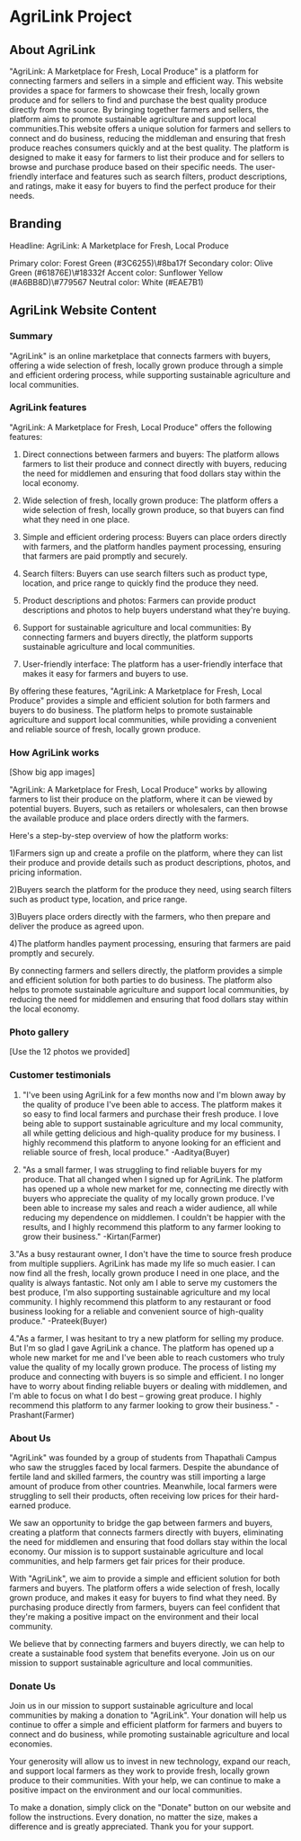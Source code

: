 # AgriLink Project

## About AgriLink

"AgriLink: A Marketplace for Fresh, Local Produce" is a platform for connecting farmers and sellers in a simple and efficient way. This website provides a space for farmers to showcase their fresh, locally grown produce and for sellers to find and purchase the best quality produce directly from the source. By bringing together farmers and sellers, the platform aims to promote sustainable agriculture and support local communities.This website offers a unique solution for farmers and sellers to connect and do business, reducing the middleman and ensuring that fresh produce reaches consumers quickly and at the best quality. The platform is designed to make it easy for farmers to list their produce and for sellers to browse and purchase produce based on their specific needs. The user-friendly interface and features such as search filters, product descriptions, and ratings, make it easy for buyers to find the perfect produce for their needs.

## Branding

Headline: AgriLink: A Marketplace for Fresh, Local Produce

Primary color: Forest Green (#3C6255)\\#8ba17f
Secondary color: Olive Green (#61876E)\\#18332f
Accent color: Sunflower Yellow (#A6BB8D)\\#779567
Neutral color: White (#EAE7B1)

## AgriLink Website Content

### Summary

"AgriLink" is an online marketplace that connects farmers with buyers, offering a wide selection of fresh, locally grown produce through a simple and efficient ordering process, while supporting sustainable agriculture and local communities.

### AgriLink features

"AgriLink: A Marketplace for Fresh, Local Produce" offers the following features:

1. Direct connections between farmers and buyers: The platform allows farmers to list their produce and connect directly with buyers, reducing the need for middlemen and ensuring that food dollars stay within the local economy.

2. Wide selection of fresh, locally grown produce: The platform offers a wide selection of fresh, locally grown produce, so that buyers can find what they need in one place.

3. Simple and efficient ordering process: Buyers can place orders directly with farmers, and the platform handles payment processing, ensuring that farmers are paid promptly and securely.

4. Search filters: Buyers can use search filters such as product type, location, and price range to quickly find the produce they need.

5. Product descriptions and photos: Farmers can provide product descriptions and photos to help buyers understand what they're buying.

6. Support for sustainable agriculture and local communities: By connecting farmers and buyers directly, the platform supports sustainable agriculture and local communities.

7. User-friendly interface: The platform has a user-friendly interface that makes it easy for farmers and buyers to use.

By offering these features, "AgriLink: A Marketplace for Fresh, Local Produce" provides a simple and efficient solution for both farmers and buyers to do business. The platform helps to promote sustainable agriculture and support local communities, while providing a convenient and reliable source of fresh, locally grown produce.

### How AgriLink works

[Show big app images]

"AgriLink: A Marketplace for Fresh, Local Produce" works by allowing farmers to list their produce on the platform, where it can be viewed by potential buyers. Buyers, such as retailers or wholesalers, can then browse the available produce and place orders directly with the farmers.

Here's a step-by-step overview of how the platform works:

1)Farmers sign up and create a profile on the platform, where they can list their produce and provide details such as product descriptions, photos, and pricing information.

2)Buyers search the platform for the produce they need, using search filters such as product type, location, and price range.

3)Buyers place orders directly with the farmers, who then prepare and deliver the produce as agreed upon.

4)The platform handles payment processing, ensuring that farmers are paid promptly and securely.

By connecting farmers and sellers directly, the platform provides a simple and efficient solution for both parties to do business. The platform also helps to promote sustainable agriculture and support local communities, by reducing the need for middlemen and ensuring that food dollars stay within the local economy.

### Photo gallery

[Use the 12 photos we provided]

### Customer testimonials

1. "I've been using AgriLink for a few months now and I'm blown away by the quality of produce I've been able to access. The platform makes it so easy to find local farmers and purchase their fresh produce. I love being able to support sustainable agriculture and my local community, all while getting delicious and high-quality produce for my business. I highly recommend this platform to anyone looking for an efficient and reliable source of fresh, local produce." -Aaditya(Buyer)

2. "As a small farmer, I was struggling to find reliable buyers for my produce. That all changed when I signed up for AgriLink. The platform has opened up a whole new market for me, connecting me directly with buyers who appreciate the quality of my locally grown produce. I've been able to increase my sales and reach a wider audience, all while reducing my dependence on middlemen. I couldn't be happier with the results, and I highly recommend this platform to any farmer looking to grow their business." -Kirtan(Farmer)

3."As a busy restaurant owner, I don't have the time to source fresh produce from multiple suppliers. AgriLink has made my life so much easier. I can now find all the fresh, locally grown produce I need in one place, and the quality is always fantastic. Not only am I able to serve my customers the best produce, I'm also supporting sustainable agriculture and my local community. I highly recommend this platform to any restaurant or food business looking for a reliable and convenient source of high-quality produce." -Prateek(Buyer)

4."As a farmer, I was hesitant to try a new platform for selling my produce. But I'm so glad I gave AgriLink a chance. The platform has opened up a whole new market for me and I've been able to reach customers who truly value the quality of my locally grown produce. The process of listing my produce and connecting with buyers is so simple and efficient. I no longer have to worry about finding reliable buyers or dealing with middlemen, and I'm able to focus on what I do best – growing great produce. I highly recommend this platform to any farmer looking to grow their business." -Prashant(Farmer)

### About Us

"AgriLink" was founded by a group of students from Thapathali Campus who saw the struggles faced by local farmers. Despite the abundance of fertile land and skilled farmers, the country was still importing a large amount of produce from other countries. Meanwhile, local farmers were struggling to sell their products, often receiving low prices for their hard-earned produce.

We saw an opportunity to bridge the gap between farmers and buyers, creating a platform that connects farmers directly with buyers, eliminating the need for middlemen and ensuring that food dollars stay within the local economy. Our mission is to support sustainable agriculture and local communities, and help farmers get fair prices for their produce.

With "AgriLink", we aim to provide a simple and efficient solution for both farmers and buyers. The platform offers a wide selection of fresh, locally grown produce, and makes it easy for buyers to find what they need. By purchasing produce directly from farmers, buyers can feel confident that they're making a positive impact on the environment and their local community.

We believe that by connecting farmers and buyers directly, we can help to create a sustainable food system that benefits everyone. Join us on our mission to support sustainable agriculture and local communities.

### Donate Us

Join us in our mission to support sustainable agriculture and local communities by making a donation to "AgriLink". Your donation will help us continue to offer a simple and efficient platform for farmers and buyers to connect and do business, while promoting sustainable agriculture and local economies.

Your generosity will allow us to invest in new technology, expand our reach, and support local farmers as they work to provide fresh, locally grown produce to their communities. With your help, we can continue to make a positive impact on the environment and our local communities.

To make a donation, simply click on the "Donate" button on our website and follow the instructions. Every donation, no matter the size, makes a difference and is greatly appreciated. Thank you for your support.

<!-- ---01 Typography System---
-FONT SIZE SYSTEM (px)
 10 / 12 / 14 / 16 / 18 / 20 / 24 / 30 / 36 / 44 / 52 / 62 / 74 / 86 / 98

-Font Weights:
 Default: 400
 Medium: 500
 Semi-BOld: 600
 Bold: 700

-Line heights:
 Default: 1
 Small: 1.05
 medium: 1.2
 Paragraph Defult: 1.6 -->

 <!-- --- 02 Whitespace
 -SPACING SYSTEM (px)
  2 / 4 / 8 / 12 / 16 / 24 / 32 / 48 / 64 / 80 / 96 / 128
 */ -->

